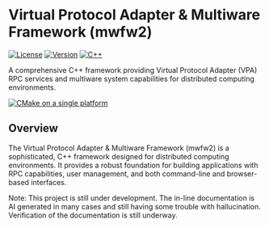 # Virtual Protocol Adapter & Multiware Framework (mwfw2)

[![License](https://img.shields.io/github/license/ichibrosan/multiware-framework-and-vpa)](./LICENSE)
[![Version](https://img.shields.io/badge/Version-5.5.10.2-blue.svg)](../CHANGELOG)
[![C++](https://img.shields.io/badge/Language-C%2B%2B20-blue.svg)](https://isocpp.org/)

A comprehensive C++ framework providing Virtual Protocol Adapter (VPA) RPC
services and multiware system capabilities for distributed computing
environments.

[![CMake on a single platform](https://github.com/ichibrosan/multiware-framework-and-vpa/actions/workflows/cmake-single-platform.yml/badge.svg)](https://github.com/ichibrosan/multiware-framework-and-vpa/actions/workflows/cmake-single-platform.yml)

## Overview

The Virtual Protocol Adapter & Multiware Framework (mwfw2) is a
sophisticated, C++ framework designed for distributed computing
environments. It provides a robust foundation for building applications
with RPC capabilities, user management, and both command-line and
browser-based interfaces.

Note: This project is still under development. The in-line documentation is AI
generated in many cases and still having some trouble with hallucination.
Verification of the documentation is still underway.

